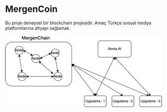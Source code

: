 # MergenCoin

Bu proje deneysel bir blockchain projesidir. Amaç Türkçe sosyal medya platformlarına altyapı sağlamak.

![alt text](https://github.com/eokayakca/MergenCoin/blob/main/diagram.jpg?raw=true)